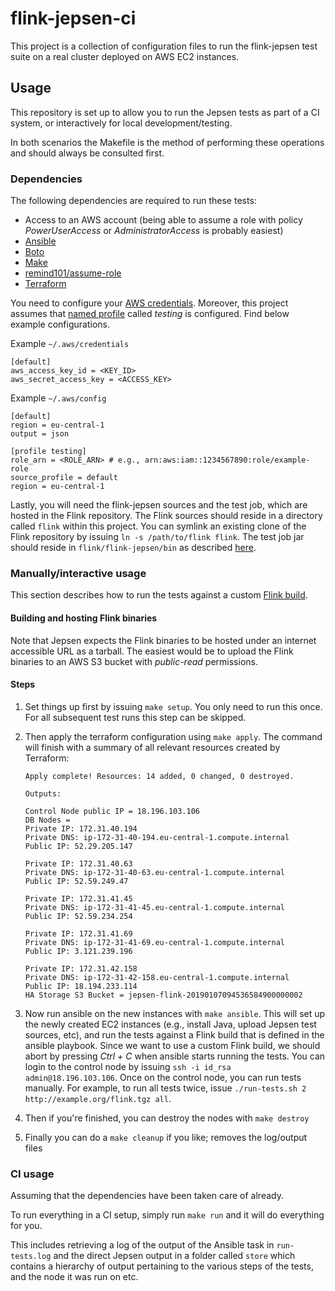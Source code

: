 # flink-jepsen-ci

This project is a collection of configuration files to run the flink-jepsen
test suite on a real cluster deployed on AWS EC2 instances.

## Usage

This repository is set up to allow you to run the Jepsen tests as part of a CI system, or interactively for local development/testing.

In both scenarios the Makefile is the method of performing these operations and should always be consulted first.

### Dependencies

The following dependencies are required to run these tests:

 - Access to an AWS account (being able to assume a role with policy _PowerUserAccess_ or _AdministratorAccess_ is probably easiest)
 - [Ansible](https://github.com/ansible/ansible)
 - [Boto](https://github.com/boto/boto)
 - [Make](https://www.gnu.org/software/make/)
 - [remind101/assume-role](https://github.com/remind101/assume-role)
 - [Terraform](https://github.com/hashicorp/terraform)

You need to configure your [AWS credentials](https://docs.aws.amazon.com/cli/latest/userguide/cli-configure-files.html).
Moreover, this project assumes that [named profile](https://docs.aws.amazon.com/cli/latest/userguide/cli-configure-profiles.html) called _testing_ is configured.
Find below example configurations.

Example `~/.aws/credentials`

	[default]
	aws_access_key_id = <KEY_ID>
	aws_secret_access_key = <ACCESS_KEY>

Example `~/.aws/config`

	[default]
	region = eu-central-1
	output = json
	
	[profile testing]
	role_arn = <ROLE_ARN> # e.g., arn:aws:iam::1234567890:role/example-role
	source_profile = default
	region = eu-central-1

Lastly, you will need the flink-jepsen sources and the test job, which are hosted in the Flink repository. The Flink sources should reside in a directory called `flink` within this project. You can symlink an existing clone of the Flink repository by issuing `ln -s /path/to/flink flink`. The test job jar should reside in `flink/flink-jepsen/bin` as described [here](https://github.com/apache/flink/tree/master/flink-jepsen#usage).

### Manually/interactive usage
This section describes how to run the tests against a custom [Flink build](https://ci.apache.org/projects/flink/flink-docs-master/flinkDev/building.html).

#### Building and hosting Flink binaries
Note that Jepsen expects the Flink binaries to be hosted under an internet accessible URL as a tarball.
The easiest would be to upload the Flink binaries to an AWS S3 bucket with *public-read* permissions.

#### Steps
1. Set things up first by issuing `make setup`. You only need to run this once.
For all subsequent test runs this step can be skipped.

1. Then apply the terraform configuration using `make apply`.
The command will finish with a summary of all relevant resources created by Terraform:

	```
	Apply complete! Resources: 14 added, 0 changed, 0 destroyed.
	
	Outputs:
	
	Control Node public IP = 18.196.103.106
	DB Nodes =
	Private IP: 172.31.40.194
	Private DNS: ip-172-31-40-194.eu-central-1.compute.internal
	Public IP: 52.29.205.147
	
	Private IP: 172.31.40.63
	Private DNS: ip-172-31-40-63.eu-central-1.compute.internal
	Public IP: 52.59.249.47
	
	Private IP: 172.31.41.45
	Private DNS: ip-172-31-41-45.eu-central-1.compute.internal
	Public IP: 52.59.234.254
	
	Private IP: 172.31.41.69
	Private DNS: ip-172-31-41-69.eu-central-1.compute.internal
	Public IP: 3.121.239.196
	
	Private IP: 172.31.42.158
	Private DNS: ip-172-31-42-158.eu-central-1.compute.internal
	Public IP: 18.194.233.114
	HA Storage S3 Bucket = jepsen-flink-20190107094536584900000002
	```
1. Now run ansible on the new instances with `make ansible`.
This will set up the newly created EC2 instances (e.g., install Java, upload Jepsen test sources, etc),
and run the tests against a Flink build that is defined in the ansible playbook. Since we want to use a custom Flink build, we should abort by pressing _Ctrl + C_ when ansible starts running the tests. You can login to the control node by issuing `ssh -i id_rsa admin@18.196.103.106`. Once on the control node, you can run tests manually. For example, to run all tests twice, issue `./run-tests.sh 2 http://example.org/flink.tgz all`.

1. Then if you're finished, you can destroy the nodes with `make destroy`

1. Finally you can do a `make cleanup` if you like; removes the log/output files

### CI usage

Assuming that the dependencies have been taken care of already.

To run everything in a CI setup, simply run `make run` and it will do everything for you.

This includes retrieving a log of the output of the Ansible task in `run-tests.log` and the direct Jepsen output in a folder called `store` which contains a hierarchy of output pertaining to the various steps of the tests, and the node it was run on etc.
